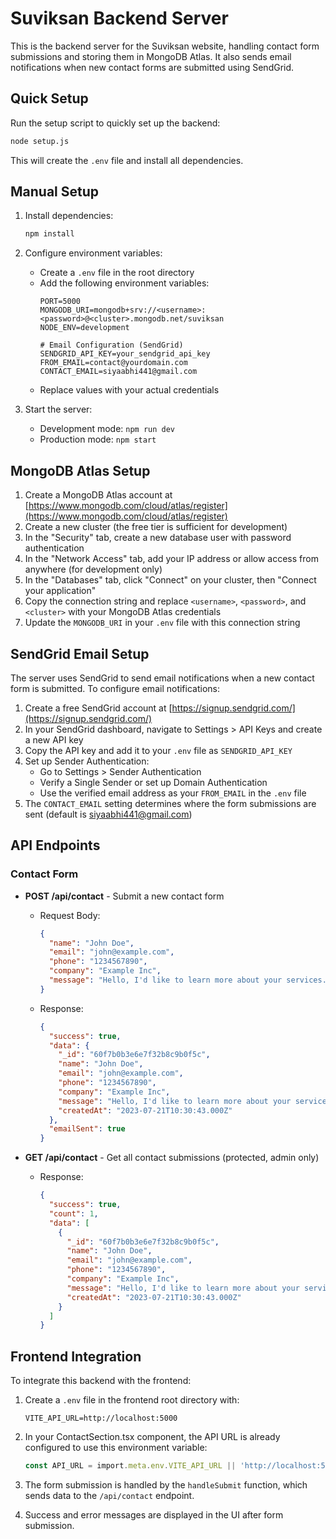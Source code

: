 # Suviksan Backend Server

This is the backend server for the Suviksan website, handling contact form submissions and storing them in MongoDB Atlas. It also sends email notifications when new contact forms are submitted using SendGrid.

## Quick Setup

Run the setup script to quickly set up the backend:

```bash
node setup.js
```

This will create the `.env` file and install all dependencies.

## Manual Setup

1. Install dependencies:
   ```bash
   npm install
   ```

2. Configure environment variables:
   - Create a `.env` file in the root directory
   - Add the following environment variables:
     ```
     PORT=5000
     MONGODB_URI=mongodb+srv://<username>:<password>@<cluster>.mongodb.net/suviksan
     NODE_ENV=development
     
     # Email Configuration (SendGrid)
     SENDGRID_API_KEY=your_sendgrid_api_key
     FROM_EMAIL=contact@yourdomain.com
     CONTACT_EMAIL=siyaabhi441@gmail.com
     ```
   - Replace values with your actual credentials

3. Start the server:
   - Development mode: `npm run dev`
   - Production mode: `npm start`

## MongoDB Atlas Setup

1. Create a MongoDB Atlas account at [https://www.mongodb.com/cloud/atlas/register](https://www.mongodb.com/cloud/atlas/register)
2. Create a new cluster (the free tier is sufficient for development)
3. In the "Security" tab, create a new database user with password authentication
4. In the "Network Access" tab, add your IP address or allow access from anywhere (for development only)
5. In the "Databases" tab, click "Connect" on your cluster, then "Connect your application"
6. Copy the connection string and replace `<username>`, `<password>`, and `<cluster>` with your MongoDB Atlas credentials
7. Update the `MONGODB_URI` in your `.env` file with this connection string

## SendGrid Email Setup

The server uses SendGrid to send email notifications when a new contact form is submitted. To configure email notifications:

1. Create a free SendGrid account at [https://signup.sendgrid.com/](https://signup.sendgrid.com/)
2. In your SendGrid dashboard, navigate to Settings > API Keys and create a new API key
3. Copy the API key and add it to your `.env` file as `SENDGRID_API_KEY`
4. Set up Sender Authentication:
   - Go to Settings > Sender Authentication
   - Verify a Single Sender or set up Domain Authentication
   - Use the verified email address as your `FROM_EMAIL` in the `.env` file
5. The `CONTACT_EMAIL` setting determines where the form submissions are sent (default is siyaabhi441@gmail.com)

## API Endpoints

### Contact Form

- **POST /api/contact** - Submit a new contact form
  - Request Body:
    ```json
    {
      "name": "John Doe",
      "email": "john@example.com",
      "phone": "1234567890",
      "company": "Example Inc",
      "message": "Hello, I'd like to learn more about your services."
    }
    ```
  - Response:
    ```json
    {
      "success": true,
      "data": {
        "_id": "60f7b0b3e6e7f32b8c9b0f5c",
        "name": "John Doe",
        "email": "john@example.com",
        "phone": "1234567890",
        "company": "Example Inc",
        "message": "Hello, I'd like to learn more about your services.",
        "createdAt": "2023-07-21T10:30:43.000Z"
      },
      "emailSent": true
    }
    ```

- **GET /api/contact** - Get all contact submissions (protected, admin only)
  - Response:
    ```json
    {
      "success": true,
      "count": 1,
      "data": [
        {
          "_id": "60f7b0b3e6e7f32b8c9b0f5c",
          "name": "John Doe",
          "email": "john@example.com",
          "phone": "1234567890",
          "company": "Example Inc",
          "message": "Hello, I'd like to learn more about your services.",
          "createdAt": "2023-07-21T10:30:43.000Z"
        }
      ]
    }
    ```

## Frontend Integration

To integrate this backend with the frontend:

1. Create a `.env` file in the frontend root directory with:
   ```
   VITE_API_URL=http://localhost:5000
   ```

2. In your ContactSection.tsx component, the API URL is already configured to use this environment variable:
   ```typescript
   const API_URL = import.meta.env.VITE_API_URL || 'http://localhost:5000';
   ```

3. The form submission is handled by the `handleSubmit` function, which sends data to the `/api/contact` endpoint.

4. Success and error messages are displayed in the UI after form submission. 